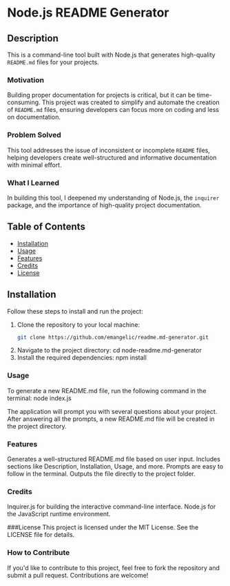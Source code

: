 # Node.js README Generator

## Description

This is a command-line tool built with Node.js that generates high-quality `README.md` files for your projects.

### Motivation

Building proper documentation for projects is critical, but it can be time-consuming. This project was created to simplify and automate the creation of `README.md` files, ensuring developers can focus more on coding and less on documentation.

### Problem Solved

This tool addresses the issue of inconsistent or incomplete `README` files, helping developers create well-structured and informative documentation with minimal effort.

### What I Learned

In building this tool, I deepened my understanding of Node.js, the `inquirer` package, and the importance of high-quality project documentation.

## Table of Contents

- [Installation](#installation)
- [Usage](#usage)
- [Features](#features)
- [Credits](#credits)
- [License](#license)

## Installation

Follow these steps to install and run the project:

1. Clone the repository to your local machine:
   ```bash
   git clone https://github.com/emangelic/readme.md-generator.git
2. Navigate to the project directory:
  cd node-readme.md-generator
3. Install the required dependencies:
   npm install

### Usage
To generate a new README.md file, run the following command in the terminal:
node index.js

The application will prompt you with several questions about your project. After answering all the prompts, a new README.md file will be created in the project directory.

### Features
Generates a well-structured README.md file based on user input.
Includes sections like Description, Installation, Usage, and more.
Prompts are easy to follow in the terminal.
Outputs the file directly to the project folder.

### Credits
Inquirer.js for building the interactive command-line interface.
Node.js for the JavaScript runtime environment.

###License
This project is licensed under the MIT License. See the LICENSE file for details.

### How to Contribute
If you'd like to contribute to this project, feel free to fork the repository and submit a pull request. Contributions are welcome!
